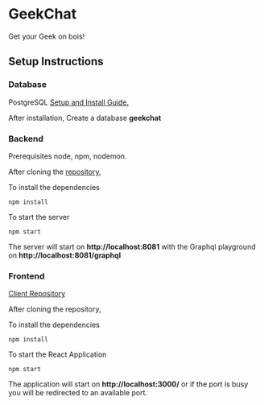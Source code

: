 # GeekChat
Get your Geek on bois!

## Setup Instructions

### Database

PostgreSQL [Setup and Install Guide.](https://www.postgresqltutorial.com/install-postgresql/)

After installation, Create a database **geekchat**

### Backend 

Prerequisites node, npm, nodemon. 

After cloning the [repository](https://github.com/Lavcodes/GeekChat),

To install the dependencies

`npm install`

To start the server

`npm start`

The server will start on **http://localhost:8081** with the Graphql playground on **http://localhost:8081/graphql**

### Frontend 

[Client Repository](https://github.com/Lavcodes/GeekChat-Client)

After cloning the repository, 

To install the dependencies 

`npm install`

To start the React Application

`npm start` 

The application will start on **http://localhost:3000/** or if the port is busy you will be redirected to an available port.


 
 



